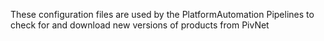 These configuration files are used by the PlatformAutomation Pipelines to check for and download new versions of products from PivNet
